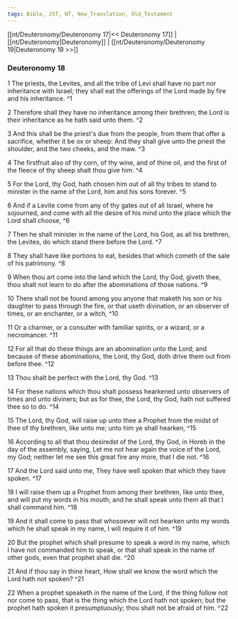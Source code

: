 ```yaml
---
tags: Bible, JST, NT, New_Translation, Old_Testament
---
```


[[nt/Deuteronomy/Deuteronomy 17|<< Deuteronomy 17]] | [[nt/Deuteronomy|Deuteronomy]] | [[nt/Deuteronomy/Deuteronomy 19|Deuteronomy 19 >>]]

### Deuteronomy 18

1 The priests, the Levites, and all the tribe of Levi shall have no part nor inheritance with Israel; they shall eat the offerings of the Lord made by fire and his inheritance.  ^1

2 Therefore shall they have no inheritance among their brethren; the Lord is their inheritance as he hath said unto them.  ^2

3 And this shall be the priest\'s due from the people, from them that offer a sacrifice, whether it be ox or sheep: And they shall give unto the priest the shoulder, and the two cheeks, and the maw.  ^3

4 The firstfruit also of thy corn, of thy wine, and of thine oil, and the first of the fleece of thy sheep shalt thou give him.  ^4

5 For the Lord, thy God, hath chosen him out of all thy tribes to stand to minister in the name of the Lord, him and his sons forever.  ^5

6 And if a Levite come from any of thy gates out of all Israel, where he sojourned, and come with all the desire of his mind unto the place which the Lord shall choose,  ^6

7 Then he shall minister in the name of the Lord, his God, as all his brethren, the Levites, do which stand there before the Lord.  ^7

8 They shall have like portions to eat, besides that which cometh of the sale of his patrimony.  ^8

9 When thou art come into the land which the Lord, thy God, giveth thee, thou shalt not learn to do after the abominations of those nations.  ^9

10 There shall not be found among you anyone that maketh his son or his daughter to pass through the fire, or that useth divination, or an observer of times, or an enchanter, or a witch,  ^10

11 Or a charmer, or a consulter with familiar spirits, or a wizard, or a necromancer.  ^11

12 For all that do these things are an abomination unto the Lord; and because of these abominations, the Lord, thy God, doth drive them out from before thee.  ^12

13 Thou shalt be perfect with the Lord, thy God.  ^13

14 For these nations which thou shalt possess hearkened unto observers of times and unto diviners; but as for thee, the Lord, thy God, hath not suffered thee so to do.  ^14

15 The Lord, thy God, will raise up unto thee a Prophet from the midst of thee of thy brethren, like unto me; unto him ye shall hearken,  ^15

16 According to all that thou desiredst of the Lord, thy God, in Horeb in the day of the assembly, saying, Let me not hear again the voice of the Lord, my God; neither let me see this great fire any more, that I die not.  ^16

17 And the Lord said unto me, They have well spoken that which they have spoken.  ^17

18 I will raise them up a Prophet from among their brethren, like unto thee, and will put my words in his mouth; and he shall speak unto them all that I shall command him.  ^18

19 And it shall come to pass that whosoever will not hearken unto my words which he shall speak in my name, I will require it of him.  ^19

20 But the prophet which shall presume to speak a word in my name, which I have not commanded him to speak, or that shall speak in the name of other gods, even that prophet shall die.  ^20

21 And if thou say in thine heart, How shall we know the word which the Lord hath not spoken?  ^21

22 When a prophet speaketh in the name of the Lord, if the thing follow not nor come to pass, that is the thing which the Lord hath not spoken; but the prophet hath spoken it presumptuously; thou shalt not be afraid of him.  ^22

 

